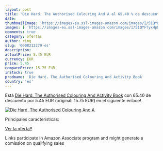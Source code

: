 ```yaml
---
layout: post
title: 'Die Hard. The Authorised Colouring And A al 65.40 % de descuento'
date: 
thumbnailImage: 'https://images-eu.ssl-images-amazon.com/images/I/51QYFTyxHpL._SL200_.jpg'
images: [ 'https://images-eu.ssl-images-amazon.com/images/I/51QYFTyxHpL._SL200_.jpg' ]
comments: true
category: ofertas
author: ring
slug: '0008212279-es'
description:
actualPrice: 5.45 EUR
currency: EUR
price: 5.45
comparePrice: 15.75 EUR
inStock: true
prodname: 'Die Hard. The Authorised Colouring And Activity Book'
country: 'es'
---
```


Está [Die Hard. The Authorised Colouring And Activity Book](https://www.amazon.es/dp/0008212279/?tag=tolees-21) con 65.40 de descuento por 5.45 EUR (original: 15.75 EUR) en el siguiente enlace!

[![Die Hard. The Authorised Colouring And A](https://images-eu.ssl-images-amazon.com/images/I/51QYFTyxHpL._SL200_.jpg)](https://www.amazon.es/dp/0008212279/?tag=tolees-21)

Principales características:


[Ver la oferta!!](https://www.amazon.es/dp/0008212279/?tag=tolees-21)

Links participate in Amazon Associate program and might generate a comission on qualifying sales


